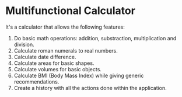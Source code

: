 # Multifunctional Calculator
It's a calculator that allows the following features:
1.  Do basic math operations: addition, substraction, multiplication and division.
2.  Calculate roman numerals to real numbers.
3.  Calculate date difference.
4.  Calculate areas for basic shapes.
5.  Calculate volumes for basic objects.
6.  Calculate BMI (Body Mass Index) while giving generic recommendations.
7.  Create a history with all the actions done within the application.
